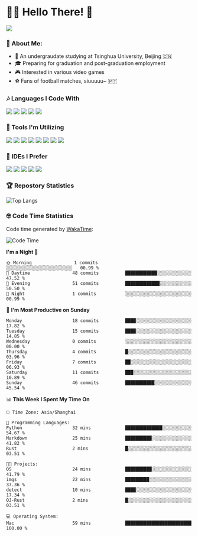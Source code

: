 # 😶‍🌫️ Hello There! 🤩
![](Walt.jpeg)
### 🫣 About Me:

- 🏫 An undergraudate studying at Tsinghua University, Beijing 🇨🇳
- 🎓 Preparing for graduation and post-graduation employment
- 🎮 Interested in various video games
- ⚽ Fans of football matches, siuuuuu~ 🇵🇹

### 🎶 Languages I Code With

![](https://img.shields.io/badge/Python-purple?logo=python) ![](https://img.shields.io/badge/C++-blue?logo=cplusplus) ![](https://img.shields.io/badge/Typescript-darkblue?logo=typescript) ![](https://img.shields.io/badge/Javascript-orange?logo=javascript) ![](https://img.shields.io/badge/Rust-yellow?logo=rust) 

### 👀 Tools I'm Utilizing

![](https://img.shields.io/badge/Pytorch-darkred?logo=pytorch) ![](https://img.shields.io/badge/Torch_Geometric-red?logo=pyg) ![](https://img.shields.io/badge/Jupyter-yellow?logo=jupyter) ![](https://img.shields.io/badge/OpenCV-blue?logo=opencv) ![](https://img.shields.io/badge/React-darkblue?logo=react) ![](https://img.shields.io/badge/mysql-3C5280?logo=Mysql) ![](https://img.shields.io/badge/OpenAI-green?logo=openai) ![](https://img.shields.io/badge/Node.JS-darkgreen?logo=nodedotjs) 

### 🤔 IDEs I Prefer

![](https://img.shields.io/badge/Visual_Studio-darkpink?logo=visualstudio) ![](https://img.shields.io/badge/VSCode-blue?logo=visualstudiocode) ![](https://img.shields.io/badge/Ps-darkblue?logo=adobephotoshop) ![](https://img.shields.io/badge/Pr-purple?logo=adobepremierepro) ![](https://img.shields.io/badge/Office-red?logo=microsoft)

### 🏆 Repostory Statistics

![Top Langs](https://github-readme-stats.vercel.app/api/top-langs/?username=EkkoXiao&layout=compact)

### 🤓 Code Time Statistics

Code time generated by [WakaTime](https://wakatime.com/):

<!--START_SECTION:waka-->
![Code Time](http://img.shields.io/badge/Code%20Time-14%20hrs%2038%20mins-blue)

**I'm a Night 🦉** 

```text
🌞 Morning                1 commits           ░░░░░░░░░░░░░░░░░░░░░░░░░   00.99 % 
🌆 Daytime                48 commits          ████████████░░░░░░░░░░░░░   47.52 % 
🌃 Evening                51 commits          █████████████░░░░░░░░░░░░   50.50 % 
🌙 Night                  1 commits           ░░░░░░░░░░░░░░░░░░░░░░░░░   00.99 % 
```
📅 **I'm Most Productive on Sunday** 

```text
Monday                   18 commits          ████░░░░░░░░░░░░░░░░░░░░░   17.82 % 
Tuesday                  15 commits          ████░░░░░░░░░░░░░░░░░░░░░   14.85 % 
Wednesday                0 commits           ░░░░░░░░░░░░░░░░░░░░░░░░░   00.00 % 
Thursday                 4 commits           █░░░░░░░░░░░░░░░░░░░░░░░░   03.96 % 
Friday                   7 commits           ██░░░░░░░░░░░░░░░░░░░░░░░   06.93 % 
Saturday                 11 commits          ███░░░░░░░░░░░░░░░░░░░░░░   10.89 % 
Sunday                   46 commits          ███████████░░░░░░░░░░░░░░   45.54 % 
```


📊 **This Week I Spent My Time On** 

```text
🕑︎ Time Zone: Asia/Shanghai

💬 Programming Languages: 
Python                   32 mins             ██████████████░░░░░░░░░░░   54.67 % 
Markdown                 25 mins             ██████████░░░░░░░░░░░░░░░   41.82 % 
Rust                     2 mins              █░░░░░░░░░░░░░░░░░░░░░░░░   03.51 % 

🐱‍💻 Projects: 
OS                       24 mins             ██████████░░░░░░░░░░░░░░░   41.79 % 
imgs                     22 mins             █████████░░░░░░░░░░░░░░░░   37.36 % 
detect                   10 mins             ████░░░░░░░░░░░░░░░░░░░░░   17.34 % 
OJ-Rust                  2 mins              █░░░░░░░░░░░░░░░░░░░░░░░░   03.51 % 

💻 Operating System: 
Mac                      59 mins             █████████████████████████   100.00 % 
```


<!--END_SECTION:waka-->
<!--
**EkkoXiao/EkkoXiao** is a ✨ _special_ ✨ repository because its `README.md` (this file) appears on your GitHub profile.

Here are some ideas to get you started:

- 🔭 I’m currently working on ...
- 🌱 I’m currently learning ...
- 👯 I’m looking to collaborate on ...
- 🤔 I’m looking for help with ...
- 💬 Ask me about ...
- 📫 How to reach me: ...
- 😄 Pronouns: ...
- ⚡ Fun fact: ...
-->
